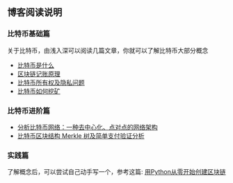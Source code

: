 ## 博客阅读说明

### 比特币基础篇
关于比特币，由浅入深可以阅读几篇文章，你就可以了解比特币大部分概念

* [比特币是什么](http://learnblockchain.cn/2017/10/23/whatisbitcoin/)
* [区块链记账原理](http://learnblockchain.cn/2017/10/25/whatbc/) 
* [比特币所有权及隐私问题](http://learnblockchain.cn/2017/11/02/bitcoin-own/)
* [比特币如何挖矿](http://learnblockchain.cn/2017/11/04/bitcoin-pow/)


### 比特币进阶篇

* [分析比特币网络：一种去中心化、点对点的网络架构](http://learnblockchain.cn/2017/11/07/bitcoin-p2p/)
* [比特币区块结构 Merkle 树及简单支付验证分析](https://xiaozhuanlan.com/topic/1402935768)

### 实践篇
了解概念后，可以尝试自己动手写一个，参考这篇:
[用Python从零开始创建区块链](http://learnblockchain.cn/2017/10/27/build_blockchain_by_python/)

